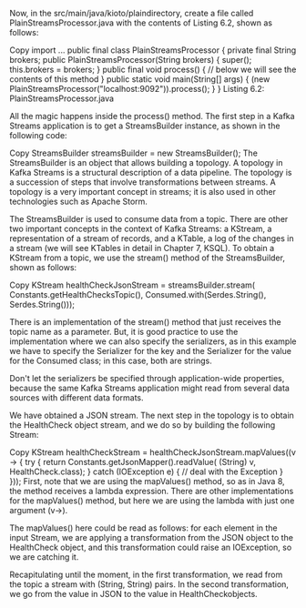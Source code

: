 Now, in the src/main/java/kioto/plaindirectory, create a file called PlainStreamsProcessor.java with the contents of Listing 6.2, shown as follows:

Copy
import ...
public final class PlainStreamsProcessor {
  private final String brokers;
  public PlainStreamsProcessor(String brokers) {
    super();
    this.brokers = brokers;
  }
  public final void process() {
    // below we will see the contents of this method 
  }
  public static void main(String[] args) {
    (new PlainStreamsProcessor("localhost:9092")).process();
  }
}
Listing 6.2: PlainStreamsProcessor.java

All the magic happens inside the process() method. The first step in a Kafka Streams application is to get a StreamsBuilder instance, as shown in the following code:

Copy
StreamsBuilder streamsBuilder = new StreamsBuilder();
The StreamsBuilder is an object that allows building a topology. A topology in Kafka Streams is a structural description of a data pipeline. The topology is a succession of steps that involve transformations between streams. A topology is a very important concept in streams; it is also used in other technologies such as Apache Storm.

The StreamsBuilder is used to consume data from a topic. There are other two important concepts in the context of Kafka Streams: a KStream, a representation of a stream of records, and a KTable, a log of the changes in a stream (we will see KTables in detail in Chapter 7, KSQL). To obtain a KStream from a topic, we use the stream() method of the StreamsBuilder, shown as follows:

Copy
KStream healthCheckJsonStream = 
  streamsBuilder.stream( Constants.getHealthChecksTopic(), 
    Consumed.with(Serdes.String(), Serdes.String()));
 

 

 

 

There is an implementation of the stream() method that just receives the topic name as a parameter. But, it is good practice to use the implementation where we can also specify the serializers, as in this example we have to specify the Serializer for the key and the Serializer for the value for the Consumed class; in this case, both are strings.

Don't let the serializers be specified through application-wide properties, because the same Kafka Streams application might read from several data sources with different data formats.

We have obtained a JSON stream. The next step in the topology is to obtain the HealthCheck object stream, and we do so by building the following Stream:

Copy
KStream healthCheckStream = healthCheckJsonStream.mapValues((v -> {
  try {
    return Constants.getJsonMapper().readValue(
      (String) v, HealthCheck.class);
  } catch (IOException e) {
    // deal with the Exception
  }
 }));
First, note that we are using the mapValues() method, so as in Java 8, the method receives a lambda expression. There are other implementations for the mapValues() method, but here we are using the lambda with just one argument (v->).

The mapValues() here could be read as follows: for each element in the input Stream, we are applying a transformation from the JSON object to the HealthCheck object, and this transformation could raise an IOException, so we are catching it.

Recapitulating until the moment, in the first transformation, we read from the topic a stream with (String, String) pairs. In the second transformation, we go from the value in JSON to the value in HealthCheckobjects.